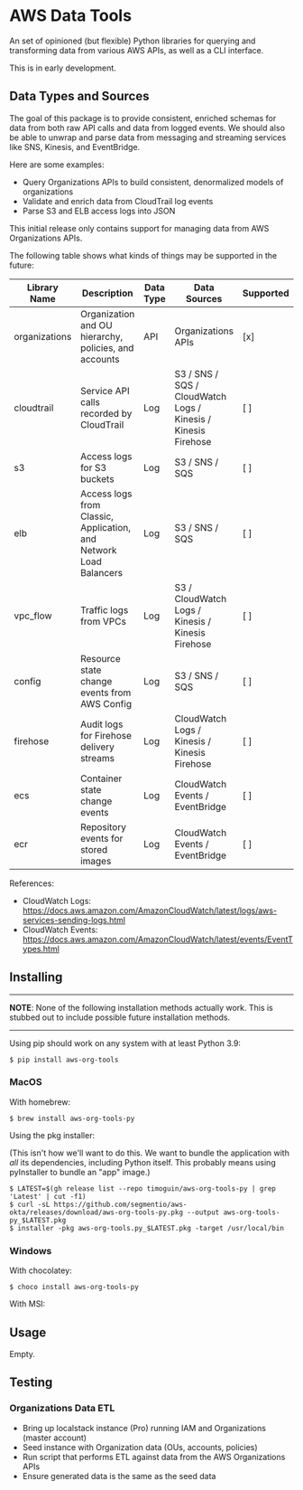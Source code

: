 # AWS Data Tools

An set of opinioned (but flexible) Python libraries for querying and transforming data
from various AWS APIs, as well as a CLI interface.

This is in early development.

## Data Types and Sources

The goal of this package is to provide consistent, enriched schemas for data from both
raw API calls and data from logged events. We should also be able to unwrap and parse
data from messaging and streaming services like SNS, Kinesis, and EventBridge.

Here are some examples:

- Query Organizations APIs to build consistent, denormalized models of organizations
- Validate and enrich data from CloudTrail log events
- Parse S3 and ELB access logs into JSON

This initial release only contains support for managing data from AWS Organizations
APIs.

The following table shows what kinds of things may be supported in the future:

| Library Name  | Description                                                       | Data Type | Data Sources                                                  | Supported |
|---------------|-------------------------------------------------------------------|-----------|---------------------------------------------------------------|-----------|
| organizations | Organization and OU hierarchy, policies, and accounts             | API       | Organizations APIs                                            | [x]       |
| cloudtrail    | Service API calls recorded by CloudTrail                          | Log       | S3 / SNS / SQS / CloudWatch Logs / Kinesis / Kinesis Firehose | [ ]       |
| s3            | Access logs for S3 buckets                                        | Log       | S3 / SNS / SQS                                                | [ ]       |
| elb           | Access logs from Classic, Application, and Network Load Balancers | Log       | S3 / SNS / SQS                                                | [ ]       |
| vpc_flow      | Traffic logs from VPCs                                            | Log       | S3 / CloudWatch Logs / Kinesis / Kinesis Firehose             | [ ]       |
| config        | Resource state change events from AWS Config                      | Log       | S3 / SNS / SQS                                                | [ ]       |
| firehose      | Audit logs for Firehose delivery streams                          | Log       | CloudWatch Logs / Kinesis / Kinesis Firehose                  | [ ]       |
| ecs           | Container state change events                                     | Log       | CloudWatch Events / EventBridge                               | [ ]       |
| ecr           | Repository events for stored images                               | Log       | CloudWatch Events / EventBridge                               | [ ]       |

References:

- CloudWatch Logs: https://docs.aws.amazon.com/AmazonCloudWatch/latest/logs/aws-services-sending-logs.html
- CloudWatch Events: https://docs.aws.amazon.com/AmazonCloudWatch/latest/events/EventTypes.html

## Installing

---

**NOTE**: None of the following installation methods actually work. This is stubbed out
to include possible future installation methods.

---

Using pip should work on any system with at least Python 3.9:

`$ pip install aws-org-tools`

### MacOS

With homebrew:

`$ brew install aws-org-tools-py`

Using the pkg installer:

(This isn't how we'll want to do this. We want to bundle the application with _all_ its
dependencies, including Python itself. This probably means using pyInstaller to bundle
an "app" image.)

```
$ LATEST=$(gh release list --repo timoguin/aws-org-tools-py | grep 'Latest' | cut -f1)
$ curl -sL https://github.com/segmentio/aws-okta/releases/download/aws-org-tools-py.pkg --output aws-org-tools-py_$LATEST.pkg
$ installer -pkg aws-org-tools.py_$LATEST.pkg -target /usr/local/bin
```

### Windows

With chocolatey:

`$ choco install aws-org-tools-py`

With MSI:

## Usage

Empty.

## Testing

### Organizations Data ETL

- Bring up localstack instance (Pro) running IAM and Organizations (master account)
- Seed instance with Organization data (OUs, accounts, policies)
- Run script that performs ETL against data from the AWS Organizations APIs
- Ensure generated data is the same as the seed data
